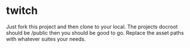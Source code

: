 # twitch

Just fork this project and then clone to your local. The projects docroot should be /public
then you should be good to go. Replace the asset paths with whatever suites your needs.
